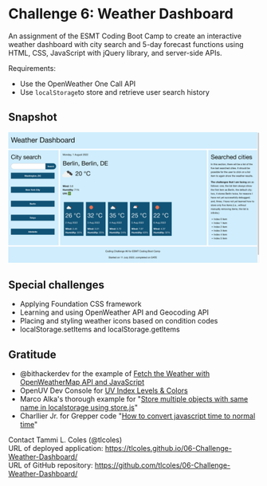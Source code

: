 # Challenge 6: Weather Dashboard
An assignment of the ESMT Coding Boot Camp to create an interactive weather dashboard with city search and 5-day forecast functions using HTML, CSS, JavaScript with jQuery library, and server-side APIs.

Requirements:
* Use the OpenWeather One Call API
* Use `localStorage`to store and retrieve user search history

## Snapshot

![Weather Dashboard](/assets/images/220801-weather-dashboard-screenshot.png)

## Special challenges
* Applying Foundation CSS framework
* Learning and using OpenWeather API and Geocoding API
* Placing and styling weather icons based on condition codes
* localStorage.setItems and localStorage.getItems

## Gratitude 
* @bithackerdev for the example of [Fetch the Weather with OpenWeatherMap API and JavaScript](https://bithacker.dev/fetch-weather-openweathermap-api-javascript)
* OpenUV Dev Console for [UV Index Levels & Colors](https://www.openuv.io/kb/uv-index-levels-colors)
* Marco Alka's thorough example for "[Store multiple objects with same name in localstorage using store.js](https://hashnode.com/post/store-multiple-objects-with-same-name-in-localstorage-using-storejs-cjuso20wv000pj5s18a88xo3w)"
* Charllier Jr. for Grepper code "[How to convert javascript time to normal time](https://www.codegrepper.com/code-examples/javascript/how+to+convert+javascript+time+to+normal+time)"

Contact 
Tammi L. Coles (@tlcoles)  
URL of deployed application: https://tlcoles.github.io/06-Challenge-Weather-Dashboard/  
URL of GitHub repository: https://github.com/tlcoles/06-Challenge-Weather-Dashboard/  

